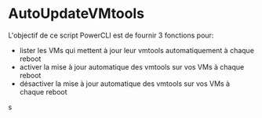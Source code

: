 # AutoUpdateVMtools

L'objectif de ce script PowerCLI est de fournir 3 fonctions pour:
- lister les VMs qui mettent à jour leur vmtools automatiquement à chaque reboot
- activer la mise à jour automatique des vmtools sur vos VMs à chaque reboot
- désactiver la mise à jour automatique des vmtools sur vos VMs à chaque reboot

s
